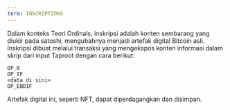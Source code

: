 ```yaml
---
term: INSCRIPTIONS
---
```


Dalam konteks Teori Ordinals, inskripsi adalah konten sembarang yang diukir pada satoshi, mengubahnya menjadi artefak digital Bitcoin asli. Inskripsi dibuat melalui transaksi yang mengekspos konten informasi dalam skrip dari input Taproot dengan cara berikut:

```text
OP_0
OP_IF
<data di sini>
OP_ENDIF
```

Artefak digital ini, seperti NFT, dapat diperdagangkan dan disimpan.